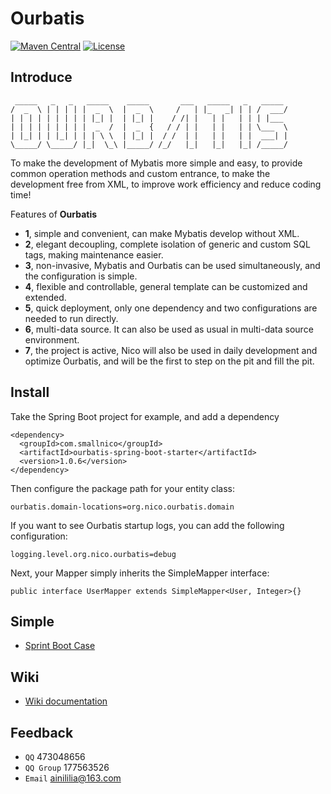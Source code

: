 # Ourbatis

[![Maven Central](https://maven-badges.herokuapp.com/maven-central/com.smallnico/ourbatis/badge.svg)](https://maven-badges.herokuapp.com/maven-central/com.smallnico/ourbatis/)
[![License](https://img.shields.io/badge/license-Apache%202-4EB1BA.svg)](https://www.apache.org/licenses/LICENSE-2.0.html)

## Introduce
```
 _____   _   _   _____    _____       ___   _____   _   _____  
/  _  \ | | | | |  _  \  |  _  \     /   | |_   _| | | /  ___/ 
| | | | | | | | | |_| |  | |_| |    / /| |   | |   | | | |___  
| | | | | | | | |  _  /  |  _  {   / / | |   | |   | | \___  \ 
| |_| | | |_| | | | \ \  | |_| |  / /  | |   | |   | |  ___| | 
\_____/ \_____/ |_|  \_\ |_____/ /_/   |_|   |_|   |_| /_____/ 
```
To make the development of Mybatis more simple and easy, to provide common operation methods and custom entrance, to make the development free from XML, to improve work efficiency and reduce coding time!

Features of **Ourbatis**
- **1**, simple and convenient, can make Mybatis develop without XML.
- **2**, elegant decoupling, complete isolation of generic and custom SQL tags, making maintenance easier.
- **3**, non-invasive, Mybatis and Ourbatis can be used simultaneously, and the configuration is simple.
- **4**, flexible and controllable, general template can be customized and extended.
- **5**, quick deployment, only one dependency and two configurations are needed to run directly.
- **6**, multi-data source. It can also be used as usual in multi-data source environment.
- **7**, the project is active, Nico will also be used in daily development and optimize Ourbatis, and will be the first to step on the pit and fill the pit.
 
## Install
Take the Spring Boot project for example, and add a dependency
```
<dependency>
  <groupId>com.smallnico</groupId>
  <artifactId>ourbatis-spring-boot-starter</artifactId>
  <version>1.0.6</version>
</dependency>
```
Then configure the package path for your entity class:
```
ourbatis.domain-locations=org.nico.ourbatis.domain
```
If you want to see Ourbatis startup logs, you can add the following configuration:
```
logging.level.org.nico.ourbatis=debug
```
Next, your Mapper simply inherits the SimpleMapper interface:
```
public interface UserMapper extends SimpleMapper<User, Integer>{}
```
## Simple
 - [Sprint Boot Case](https://github.com/ainilili/ourbatis-simple)
## Wiki
 - [Wiki documentation](https://github.com/ainilili/ourbatis/wiki)

## Feedback
 - ```QQ``` 473048656
 - ```QQ Group``` 177563526
 - ```Email``` ainililia@163.com
